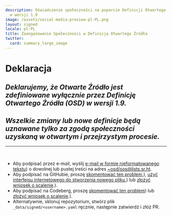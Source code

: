 ```yaml
---
description: Oświadczenie społeczności na poparcie Definicji Otwartego Źródła (OSD)
  w wersji 1.9
image: /assets/social-media-preview-pl-PL.png
layout: signed
locale: pl-PL
title: Zaangażowanie Społeczności w Definicję Otwartego Źródła
twitter:
  card: summary_large_image
---
```

# **Deklaracja**

## *Deklarujemy, że Otwarte Źródło jest zdefiniowane wyłącznie przez Definicję Otwartego Źródła (OSD) w wersji 1.9.*

## *Wszelkie zmiany lub nowe definicje będą uznawane tylko za zgodą społeczności uzyskaną w otwartym i przejrzystym procesie.*

---
<br>

- Aby podpisać przez e-mail, wyślij [e-mail w formie nieformatowanego tekstu](https://useplaintext.email/)) o dowolnej lub pustej treści na adres [~osd/sos@lists.sr.ht](mailto:~osd/sos@lists.sr.ht).
- Aby podpisać na GitHubie, proszę [skomentować ten problem](https://github.com/OpenSourceDefinition/sos/issues/1),), [użyć interfejsu internetowego do stworzenia nowego pliku](https://github.com/OpenSourceDefinition/sos/new/main/_data/signed),) lub [złożyć wniosek o scalenie](https://github.com/OpenSourceDefinition/sos/pulls).).
- Aby podpisać na Codeberg, proszę [skomentować ten problem](https://codeberg.org/osd/sos/issues/1)) lub [złożyć wniosek o scalenie](https://codeberg.org/osd/sos/pulls).).
- Alternatywnie, sklonuj repozytorium, stwórz plik `_data/signed/<username>.yaml` ręcznie, następnie zatwierdź i złóż PR.